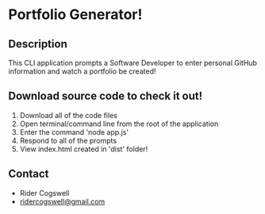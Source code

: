 # Portfolio Generator!

## Description 
This CLI application prompts a Software Developer to enter personal GitHub information and watch a portfolio be created!

## Download source code to check it out!
 1. Download all of the code files
 2. Open terminal/command line from the root of the application
 3. Enter the command 'node app.js'
 4. Respond to all of the prompts
 5. View index.html created in 'dist' folder!

## Contact
* Rider Cogswell
* ridercogswell@gmail.com 
